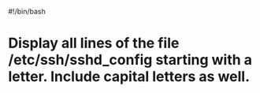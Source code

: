 #!/bin/bash
# Display all lines of the file /etc/ssh/sshd_config starting with a letter. Include capital letters as well.
